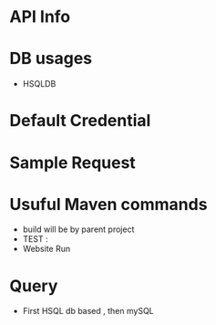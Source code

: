 # API Info 

# DB usages 
- HSQLDB

# Default Credential 

# Sample Request

# Usuful Maven commands 
- build will be by parent project
- TEST : 
- Website Run
# Query 
- First HSQL db based , then mySQL
